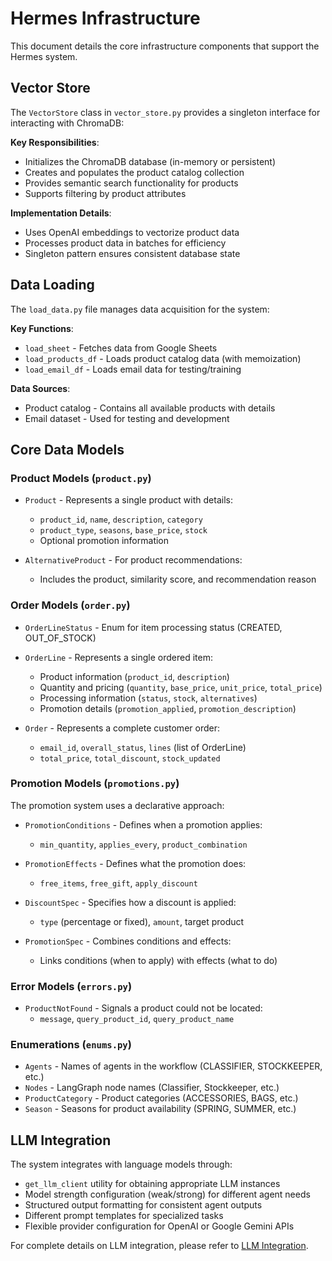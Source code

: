 # Hermes Infrastructure

This document details the core infrastructure components that support the Hermes system.

## Vector Store

The `VectorStore` class in `vector_store.py` provides a singleton interface for interacting with ChromaDB:

**Key Responsibilities**:
- Initializes the ChromaDB database (in-memory or persistent)
- Creates and populates the product catalog collection
- Provides semantic search functionality for products
- Supports filtering by product attributes

**Implementation Details**:
- Uses OpenAI embeddings to vectorize product data
- Processes product data in batches for efficiency
- Singleton pattern ensures consistent database state

## Data Loading

The `load_data.py` file manages data acquisition for the system:

**Key Functions**:
- `load_sheet` - Fetches data from Google Sheets
- `load_products_df` - Loads product catalog data (with memoization)
- `load_email_df` - Loads email data for testing/training

**Data Sources**:
- Product catalog - Contains all available products with details
- Email dataset - Used for testing and development

## Core Data Models

### Product Models (`product.py`)

- `Product` - Represents a single product with details:
  - `product_id`, `name`, `description`, `category`
  - `product_type`, `seasons`, `base_price`, `stock`
  - Optional promotion information

- `AlternativeProduct` - For product recommendations:
  - Includes the product, similarity score, and recommendation reason

### Order Models (`order.py`)

- `OrderLineStatus` - Enum for item processing status (CREATED, OUT_OF_STOCK)
- `OrderLine` - Represents a single ordered item:
  - Product information (`product_id`, `description`)
  - Quantity and pricing (`quantity`, `base_price`, `unit_price`, `total_price`)
  - Processing information (`status`, `stock`, `alternatives`)
  - Promotion details (`promotion_applied`, `promotion_description`)

- `Order` - Represents a complete customer order:
  - `email_id`, `overall_status`, `lines` (list of OrderLine)
  - `total_price`, `total_discount`, `stock_updated`

### Promotion Models (`promotions.py`)

The promotion system uses a declarative approach:

- `PromotionConditions` - Defines when a promotion applies:
  - `min_quantity`, `applies_every`, `product_combination`

- `PromotionEffects` - Defines what the promotion does:
  - `free_items`, `free_gift`, `apply_discount`

- `DiscountSpec` - Specifies how a discount is applied:
  - `type` (percentage or fixed), `amount`, target product

- `PromotionSpec` - Combines conditions and effects:
  - Links conditions (when to apply) with effects (what to do)

### Error Models (`errors.py`)

- `ProductNotFound` - Signals a product could not be located:
  - `message`, `query_product_id`, `query_product_name`

### Enumerations (`enums.py`)

- `Agents` - Names of agents in the workflow (CLASSIFIER, STOCKKEEPER, etc.)
- `Nodes` - LangGraph node names (Classifier, Stockkeeper, etc.)
- `ProductCategory` - Product categories (ACCESSORIES, BAGS, etc.)
- `Season` - Seasons for product availability (SPRING, SUMMER, etc.)

## LLM Integration

The system integrates with language models through:

- `get_llm_client` utility for obtaining appropriate LLM instances
- Model strength configuration (weak/strong) for different agent needs
- Structured output formatting for consistent agent outputs
- Different prompt templates for specialized tasks
- Flexible provider configuration for OpenAI or Google Gemini APIs

For complete details on LLM integration, please refer to [LLM Integration](llm-integration.md). 